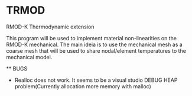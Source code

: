 # TRMOD
RMOD-K Thermodynamic extension

This program will be used to implement material non-linearities on the RMOD-K mechanical.
The main ideia is to use the mechanical mesh as a coarse mesh that will be used to share 
nodal/element temperatures to the mechanical model.

** BUGS
- Realloc does not work. It seems to be a visual studio DEBUG HEAP problem(Currently allocation more memory with malloc)
